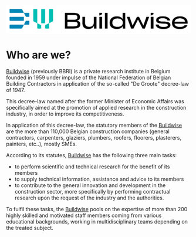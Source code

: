 ![Buildwise.be](./Buildwise_logo_Horizontaal_pos_RGB.png)
# Who are we?
[Buildwise](https://www.buildwise.be) (previously BBRI) is a private research institute in Belgium founded in 1959 under impulse of the National Federation of Belgian Building Contractors in application of the so-called "De Groote" decree-law of 1947.


This decree-law named after the former Minister of Economic Affairs was specifically aimed at the promotion of applied research in the construction industry, in order to improve its competitiveness.

In application of this decree-law, the statutory members of the [Buildwise](https://www.buildwise.be) are the more than 110,000 Belgian construction companies (general contractors, carpenters, glaziers, plumbers, roofers, floorers, plasterers, painters, etc..), mostly SMEs.

According to its statutes, [Buildwise](https://www.buildwise.be) has the following three main tasks:
* to perform scientific and technical research for the benefit of its members
* to supply technical information, assistance and advice to its members
* to contribute to the general innovation and development in the construction sector, more specifically by performing contractual research upon the request of the industry and the authorities.

To fulfil these tasks, the [Buildwise](https://www.buildwise.be) pools on the expertise of more than 200 highly skilled and motivated staff members coming from various educational backgrounds, working in multidisciplinary teams depending on the treated subject.
